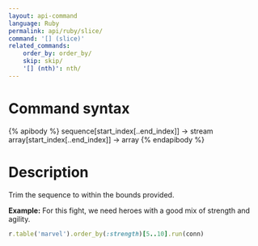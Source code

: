 ```yaml
---
layout: api-command
language: Ruby
permalink: api/ruby/slice/
command: '[] (slice)'
related_commands:
    order_by: order_by/
    skip: skip/
    '[] (nth)': nth/
---
```


# Command syntax #

{% apibody %}
sequence[start_index[..end_index]] &rarr; stream
array[start_index[..end_index]] &rarr; array
{% endapibody %}

# Description #

Trim the sequence to within the bounds provided.

__Example:__ For this fight, we need heroes with a good mix of strength and agility.

```rb
r.table('marvel').order_by(:strength)[5..10].run(conn)
```


